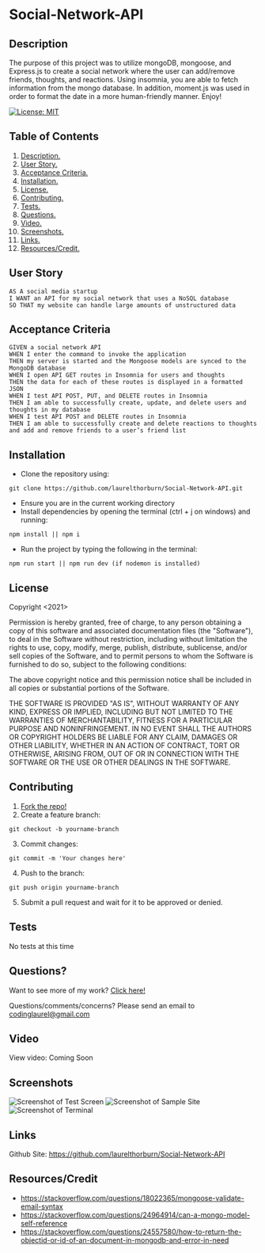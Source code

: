 # Social-Network-API

<a name="descsection"></a>
## Description
The purpose of this project was to utilize mongoDB, mongoose, and Express.js to create a social network where the user can add/remove friends, thoughts, and reactions.  Using insomnia, you are able to fetch information from the mongo database.  In addition, moment.js was used in order to format the date in a more human-friendly manner. Enjoy!

[![License: MIT](https://img.shields.io/badge/License-MIT-yellow.svg)](https://opensource.org/licenses/MIT)


## Table of Contents
1. [ Description. ](#descsection)
2. [ User Story. ](#usersection)
3. [ Acceptance Criteria. ](#acceptancesection)
4. [ Installation. ](#installsection)
5. [ License. ](#licensesection)
6. [ Contributing. ](#contribsection)
7. [ Tests. ](#testsection)
8. [ Questions. ](#questionssection)
9. [ Video. ](#videosection)
11. [ Screenshots. ](#picsection)
11. [ Links. ](#linksection)
12. [ Resources/Credit. ](#creditsection)

<a name="usersection"></a>
## User Story
```
AS A social media startup
I WANT an API for my social network that uses a NoSQL database
SO THAT my website can handle large amounts of unstructured data

```

<a name="acceptancesection"></a>
## Acceptance Criteria
```
GIVEN a social network API
WHEN I enter the command to invoke the application
THEN my server is started and the Mongoose models are synced to the MongoDB database
WHEN I open API GET routes in Insomnia for users and thoughts
THEN the data for each of these routes is displayed in a formatted JSON
WHEN I test API POST, PUT, and DELETE routes in Insomnia
THEN I am able to successfully create, update, and delete users and thoughts in my database
WHEN I test API POST and DELETE routes in Insomnia
THEN I am able to successfully create and delete reactions to thoughts and add and remove friends to a user’s friend list

```

<a name="installsection"></a>
## Installation
* Clone the repository using:
```
git clone https://github.com/laurelthorburn/Social-Network-API.git
```
* Ensure you are in the current working directory
* Install dependencies by opening the terminal (ctrl + j on windows) and running:
```
npm install || npm i
```
* Run the project by typing the following in the terminal:
```
npm run start || npm run dev (if nodemon is installed)
```

<a name="licensesection"></a>
## License
Copyright <2021>

Permission is hereby granted, free of charge, to any person obtaining a copy of this software and associated documentation files (the "Software"), to deal in the Software without restriction, including without limitation the rights to use, copy, modify, merge, publish, distribute, sublicense, and/or sell copies of the Software, and to permit persons to whom the Software is furnished to do so, subject to the following conditions:

The above copyright notice and this permission notice shall be included in all copies or substantial portions of the Software.

THE SOFTWARE IS PROVIDED "AS IS", WITHOUT WARRANTY OF ANY KIND, EXPRESS OR IMPLIED, INCLUDING BUT NOT LIMITED TO THE WARRANTIES OF MERCHANTABILITY, FITNESS FOR A PARTICULAR PURPOSE AND NONINFRINGEMENT. IN NO EVENT SHALL THE AUTHORS OR COPYRIGHT HOLDERS BE LIABLE FOR ANY CLAIM, DAMAGES OR OTHER LIABILITY, WHETHER IN AN ACTION OF CONTRACT, TORT OR OTHERWISE, ARISING FROM, OUT OF OR IN CONNECTION WITH THE SOFTWARE OR THE USE OR OTHER DEALINGS IN THE SOFTWARE.

  <a name="contribsection"></a>
## Contributing
  
1. [Fork the repo!](https://docs.github.com/en/get-started/quickstart/fork-a-repo)
2. Create a feature branch:
```
git checkout -b yourname-branch
```
3. Commit changes:
```
git commit -m 'Your changes here'
```
4. Push to the branch:
```
git push origin yourname-branch
```
5. Submit a pull request and wait for it to be approved or denied.

  <a name="testsection"></a>
## Tests
No tests at this time

  <a name="questionssection"></a>
## Questions?
  Want to see more of my work? [Click here!](https://github.com/laurelthorburn)

  Questions/comments/concerns? Please send an email to codinglaurel@gmail.com
  
  <a name="videosection"></a>
## Video
  View video: Coming Soon

  <a name="picsection"></a>
  ## Screenshots
  ![Screenshot of Test Screen](./dist/Assets/Images/screenshot1.png)
  ![Screenshot of Sample Site](./dist/Assets/Images/screenshot2.png)
  ![Screenshot of Terminal](./dist/Assets/Images/screenshot3.png)

  <a name="linksection"></a>
  ## Links
  
  Github Site: https://github.com/laurelthorburn/Social-Network-API

  <a name="creditsection"></a>
## Resources/Credit
* https://stackoverflow.com/questions/18022365/mongoose-validate-email-syntax
* https://stackoverflow.com/questions/24964914/can-a-mongo-model-self-reference
* https://stackoverflow.com/questions/24557580/how-to-return-the-objectid-or-id-of-an-document-in-mongodb-and-error-in-need
